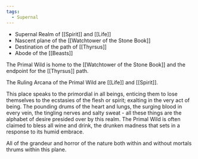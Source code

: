 ```yaml
---
tags:
  - Supernal
---
```

- Supernal Realm of [[Spirit]] and [[Life]]
- Nascent plane of the [[Watchtower of the Stone Book]]
- Destination of the path of [[Thyrsus]]
- Abode of the [[Beasts]]

The Primal Wild is home to the [[Watchtower of the Stone Book]] and the endpoint for the [[Thyrsus]] path.

The Ruling Arcana of the Primal Wild are [[Life]] and [[Spirit]].

This place speaks to the primordial in all beings, enticing them to lose themselves to the ecstasies of the flesh or spirit; exalting in the very act of being. The pounding drums of the heart and lungs, the surging blood in every vein, the tingling nerves and salty sweat - all these things are the alphabet of desire presided over by this realm. The Primal Wild is often claimed to bless all wine and drink, the drunken madness that sets in a response to its humid embrace.

All of the grandeur and horror of the nature both within and without mortals thrums within this plane.

